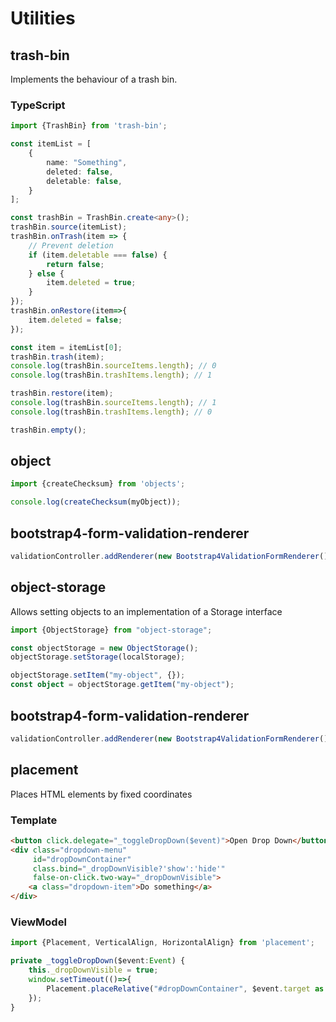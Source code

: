 # Utilities

## trash-bin

Implements the behaviour of a trash bin.

### TypeScript
```typescript
import {TrashBin} from 'trash-bin';

const itemList = [
    {
        name: "Something",
        deleted: false,
        deletable: false,
    }
];

const trashBin = TrashBin.create<any>();
trashBin.source(itemList);
trashBin.onTrash(item => {
    // Prevent deletion
    if (item.deletable === false) {
        return false;
    } else {
        item.deleted = true;
    }
});
trashBin.onRestore(item=>{
    item.deleted = false;
});

const item = itemList[0];
trashBin.trash(item);
console.log(trashBin.sourceItems.length); // 0
console.log(trashBin.trashItems.length); // 1

trashBin.restore(item);
console.log(trashBin.sourceItems.length); // 1
console.log(trashBin.trashItems.length); // 0

trashBin.empty();
```

## object
```typescript
import {createChecksum} from 'objects';

console.log(createChecksum(myObject));
```

## bootstrap4-form-validation-renderer
```typescript
validationController.addRenderer(new Bootstrap4ValidationFormRenderer());
```

## object-storage
Allows setting objects to an implementation of a Storage interface
```typescript
import {ObjectStorage} from "object-storage";

const objectStorage = new ObjectStorage();
objectStorage.setStorage(localStorage);

objectStorage.setItem("my-object", {});
const object = objectStorage.getItem("my-object");
```

## bootstrap4-form-validation-renderer
```typescript
validationController.addRenderer(new Bootstrap4ValidationFormRenderer());
```

## placement

Places HTML elements by fixed coordinates

### Template
```html
<button click.delegate="_toggleDropDown($event)">Open Drop Down</button>
<div class="dropdown-menu"
     id="dropDownContainer"
     class.bind="_dropDownVisible?'show':'hide'"
     false-on-click.two-way="_dropDownVisible">
    <a class="dropdown-item">Do something</a>
</div>
```

### ViewModel
```typescript
import {Placement, VerticalAlign, HorizontalAlign} from 'placement';

private _toggleDropDown($event:Event) {
    this._dropDownVisible = true;
    window.setTimeout(()=>{
        Placement.placeRelative("#dropDownContainer", $event.target as HTMLElement, VerticalAlign.TOP_BOTTOM, HorizontalAlign.LEFT_LEFT);
    });
}
```
 
